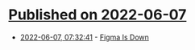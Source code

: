 # [Published on 2022-06-07](index.md)

* [2022-06-07, 07:32:41](https://news.ycombinator.com/item?id=31650959) - [Figma Is Down](https://status.figma.com)
